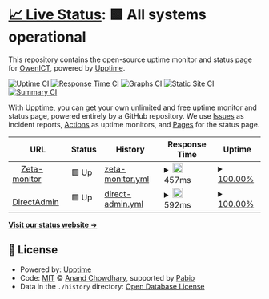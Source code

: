# [📈 Live Status](https://status.owenict.nl): <!--live status--> **🟩 All systems operational**

This repository contains the open-source uptime monitor and status page for [OwenICT](https://status.owenict.nl), powered by [Upptime](https://github.com/upptime/upptime).

[![Uptime CI](https://github.com/OwenICT/uptime-monitor/workflows/Uptime%20CI/badge.svg)](https://github.com/OwenICT/uptime-monitor/actions?query=workflow%3A%22Uptime+CI%22)
[![Response Time CI](https://github.com/OwenICT/uptime-monitor/workflows/Response%20Time%20CI/badge.svg)](https://github.com/OwenICT/uptime-monitor/actions?query=workflow%3A%22Response+Time+CI%22)
[![Graphs CI](https://github.com/OwenICT/uptime-monitor/workflows/Graphs%20CI/badge.svg)](https://github.com/OwenICT/uptime-monitor/actions?query=workflow%3A%22Graphs+CI%22)
[![Static Site CI](https://github.com/OwenICT/uptime-monitor/workflows/Static%20Site%20CI/badge.svg)](https://github.com/OwenICT/uptime-monitor/actions?query=workflow%3A%22Static+Site+CI%22)
[![Summary CI](https://github.com/OwenICT/uptime-monitor/workflows/Summary%20CI/badge.svg)](https://github.com/OwenICT/uptime-monitor/actions?query=workflow%3A%22Summary+CI%22)

With [Upptime](https://upptime.js.org), you can get your own unlimited and free uptime monitor and status page, powered entirely by a GitHub repository. We use [Issues](https://github.com/OwenICT/uptime-monitor/issues) as incident reports, [Actions](https://github.com/OwenICT/uptime-monitor/actions) as uptime monitors, and [Pages](https://status.owenict.nl) for the status page.

<!--start: status pages-->
<!-- This summary is generated by Upptime (https://github.com/upptime/upptime) -->
<!-- Do not edit this manually, your changes will be overwritten -->
<!-- prettier-ignore -->
| URL | Status | History | Response Time | Uptime |
| --- | ------ | ------- | ------------- | ------ |
| <img alt="" src="https://icons.duckduckgo.com/ip3/zeta.owenict.nl.ico" height="13"> [Zeta-monitor](https://zeta.owenict.nl) | 🟩 Up | [zeta-monitor.yml](https://github.com/owenict-monitor/upptime/commits/HEAD/history/zeta-monitor.yml) | <details><summary><img alt="Response time graph" src="./graphs/zeta-monitor/response-time-week.png" height="20"> 457ms</summary><br><a href="https://OwenICT.github.io/uptime-monitor/history/zeta-monitor"><img alt="Response time 440" src="https://img.shields.io/endpoint?url=https%3A%2F%2Fraw.githubusercontent.com%2Fowenict-monitor%2Fupptime%2FHEAD%2Fapi%2Fzeta-monitor%2Fresponse-time.json"></a><br><a href="https://OwenICT.github.io/uptime-monitor/history/zeta-monitor"><img alt="24-hour response time 455" src="https://img.shields.io/endpoint?url=https%3A%2F%2Fraw.githubusercontent.com%2Fowenict-monitor%2Fupptime%2FHEAD%2Fapi%2Fzeta-monitor%2Fresponse-time-day.json"></a><br><a href="https://OwenICT.github.io/uptime-monitor/history/zeta-monitor"><img alt="7-day response time 457" src="https://img.shields.io/endpoint?url=https%3A%2F%2Fraw.githubusercontent.com%2Fowenict-monitor%2Fupptime%2FHEAD%2Fapi%2Fzeta-monitor%2Fresponse-time-week.json"></a><br><a href="https://OwenICT.github.io/uptime-monitor/history/zeta-monitor"><img alt="30-day response time 440" src="https://img.shields.io/endpoint?url=https%3A%2F%2Fraw.githubusercontent.com%2Fowenict-monitor%2Fupptime%2FHEAD%2Fapi%2Fzeta-monitor%2Fresponse-time-month.json"></a><br><a href="https://OwenICT.github.io/uptime-monitor/history/zeta-monitor"><img alt="1-year response time 440" src="https://img.shields.io/endpoint?url=https%3A%2F%2Fraw.githubusercontent.com%2Fowenict-monitor%2Fupptime%2FHEAD%2Fapi%2Fzeta-monitor%2Fresponse-time-year.json"></a></details> | <details><summary><a href="https://OwenICT.github.io/uptime-monitor/history/zeta-monitor">100.00%</a></summary><a href="https://OwenICT.github.io/uptime-monitor/history/zeta-monitor"><img alt="All-time uptime 100.00%" src="https://img.shields.io/endpoint?url=https%3A%2F%2Fraw.githubusercontent.com%2Fowenict-monitor%2Fupptime%2FHEAD%2Fapi%2Fzeta-monitor%2Fuptime.json"></a><br><a href="https://OwenICT.github.io/uptime-monitor/history/zeta-monitor"><img alt="24-hour uptime 100.00%" src="https://img.shields.io/endpoint?url=https%3A%2F%2Fraw.githubusercontent.com%2Fowenict-monitor%2Fupptime%2FHEAD%2Fapi%2Fzeta-monitor%2Fuptime-day.json"></a><br><a href="https://OwenICT.github.io/uptime-monitor/history/zeta-monitor"><img alt="7-day uptime 100.00%" src="https://img.shields.io/endpoint?url=https%3A%2F%2Fraw.githubusercontent.com%2Fowenict-monitor%2Fupptime%2FHEAD%2Fapi%2Fzeta-monitor%2Fuptime-week.json"></a><br><a href="https://OwenICT.github.io/uptime-monitor/history/zeta-monitor"><img alt="30-day uptime 100.00%" src="https://img.shields.io/endpoint?url=https%3A%2F%2Fraw.githubusercontent.com%2Fowenict-monitor%2Fupptime%2FHEAD%2Fapi%2Fzeta-monitor%2Fuptime-month.json"></a><br><a href="https://OwenICT.github.io/uptime-monitor/history/zeta-monitor"><img alt="1-year uptime 100.00%" src="https://img.shields.io/endpoint?url=https%3A%2F%2Fraw.githubusercontent.com%2Fowenict-monitor%2Fupptime%2FHEAD%2Fapi%2Fzeta-monitor%2Fuptime-year.json"></a></details>
| <img alt="" src="https://icons.duckduckgo.com/ip3/wing-of-hoatzin.vertexzone.nl.ico" height="13"> [DirectAdmin](https://wing-of-hoatzin.vertexzone.nl:2222) | 🟩 Up | [direct-admin.yml](https://github.com/owenict-monitor/upptime/commits/HEAD/history/direct-admin.yml) | <details><summary><img alt="Response time graph" src="./graphs/direct-admin/response-time-week.png" height="20"> 592ms</summary><br><a href="https://OwenICT.github.io/uptime-monitor/history/direct-admin"><img alt="Response time 611" src="https://img.shields.io/endpoint?url=https%3A%2F%2Fraw.githubusercontent.com%2Fowenict-monitor%2Fupptime%2FHEAD%2Fapi%2Fdirect-admin%2Fresponse-time.json"></a><br><a href="https://OwenICT.github.io/uptime-monitor/history/direct-admin"><img alt="24-hour response time 697" src="https://img.shields.io/endpoint?url=https%3A%2F%2Fraw.githubusercontent.com%2Fowenict-monitor%2Fupptime%2FHEAD%2Fapi%2Fdirect-admin%2Fresponse-time-day.json"></a><br><a href="https://OwenICT.github.io/uptime-monitor/history/direct-admin"><img alt="7-day response time 592" src="https://img.shields.io/endpoint?url=https%3A%2F%2Fraw.githubusercontent.com%2Fowenict-monitor%2Fupptime%2FHEAD%2Fapi%2Fdirect-admin%2Fresponse-time-week.json"></a><br><a href="https://OwenICT.github.io/uptime-monitor/history/direct-admin"><img alt="30-day response time 611" src="https://img.shields.io/endpoint?url=https%3A%2F%2Fraw.githubusercontent.com%2Fowenict-monitor%2Fupptime%2FHEAD%2Fapi%2Fdirect-admin%2Fresponse-time-month.json"></a><br><a href="https://OwenICT.github.io/uptime-monitor/history/direct-admin"><img alt="1-year response time 611" src="https://img.shields.io/endpoint?url=https%3A%2F%2Fraw.githubusercontent.com%2Fowenict-monitor%2Fupptime%2FHEAD%2Fapi%2Fdirect-admin%2Fresponse-time-year.json"></a></details> | <details><summary><a href="https://OwenICT.github.io/uptime-monitor/history/direct-admin">100.00%</a></summary><a href="https://OwenICT.github.io/uptime-monitor/history/direct-admin"><img alt="All-time uptime 100.00%" src="https://img.shields.io/endpoint?url=https%3A%2F%2Fraw.githubusercontent.com%2Fowenict-monitor%2Fupptime%2FHEAD%2Fapi%2Fdirect-admin%2Fuptime.json"></a><br><a href="https://OwenICT.github.io/uptime-monitor/history/direct-admin"><img alt="24-hour uptime 100.00%" src="https://img.shields.io/endpoint?url=https%3A%2F%2Fraw.githubusercontent.com%2Fowenict-monitor%2Fupptime%2FHEAD%2Fapi%2Fdirect-admin%2Fuptime-day.json"></a><br><a href="https://OwenICT.github.io/uptime-monitor/history/direct-admin"><img alt="7-day uptime 100.00%" src="https://img.shields.io/endpoint?url=https%3A%2F%2Fraw.githubusercontent.com%2Fowenict-monitor%2Fupptime%2FHEAD%2Fapi%2Fdirect-admin%2Fuptime-week.json"></a><br><a href="https://OwenICT.github.io/uptime-monitor/history/direct-admin"><img alt="30-day uptime 100.00%" src="https://img.shields.io/endpoint?url=https%3A%2F%2Fraw.githubusercontent.com%2Fowenict-monitor%2Fupptime%2FHEAD%2Fapi%2Fdirect-admin%2Fuptime-month.json"></a><br><a href="https://OwenICT.github.io/uptime-monitor/history/direct-admin"><img alt="1-year uptime 100.00%" src="https://img.shields.io/endpoint?url=https%3A%2F%2Fraw.githubusercontent.com%2Fowenict-monitor%2Fupptime%2FHEAD%2Fapi%2Fdirect-admin%2Fuptime-year.json"></a></details>

<!--end: status pages-->

[**Visit our status website →**](https://status.owenict.nl)

## 📄 License

- Powered by: [Upptime](https://github.com/upptime/upptime)
- Code: [MIT](./LICENSE) © [Anand Chowdhary](https://anandchowdhary.com), supported by [Pabio](https://pabio.com)
- Data in the `./history` directory: [Open Database License](https://opendatacommons.org/licenses/odbl/1-0/)
